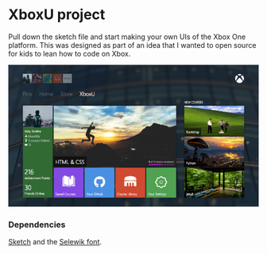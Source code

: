 # XboxU project
Pull down the sketch file and start making your own UIs of the Xbox One platform. This was designed as part of an idea that I wanted to open source for kids to lean how to code on Xbox.

![Preview image](https://github.com/jmaple4/shared-resources/blob/master/XboxU/preview.png)

### Dependencies

[Sketch](http://bohemiancoding.com/sketch/) and the [Selewik font](https://github.com/winjs/winstrap/tree/master/src/fonts).
